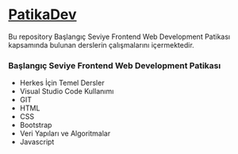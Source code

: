 
# [PatikaDev](https://academy.patika.dev/tr)
Bu repository Başlangıç Seviye Frontend Web Development Patikası kapsamında bulunan derslerin çalışmalarını içermektedir.

### Başlangıç Seviye Frontend Web Development Patikası
* Herkes İçin Temel Dersler
* Visual Studio Code Kullanımı
* GIT
* HTML
* CSS
* Bootstrap
* Veri Yapıları ve Algoritmalar
* Javascript

